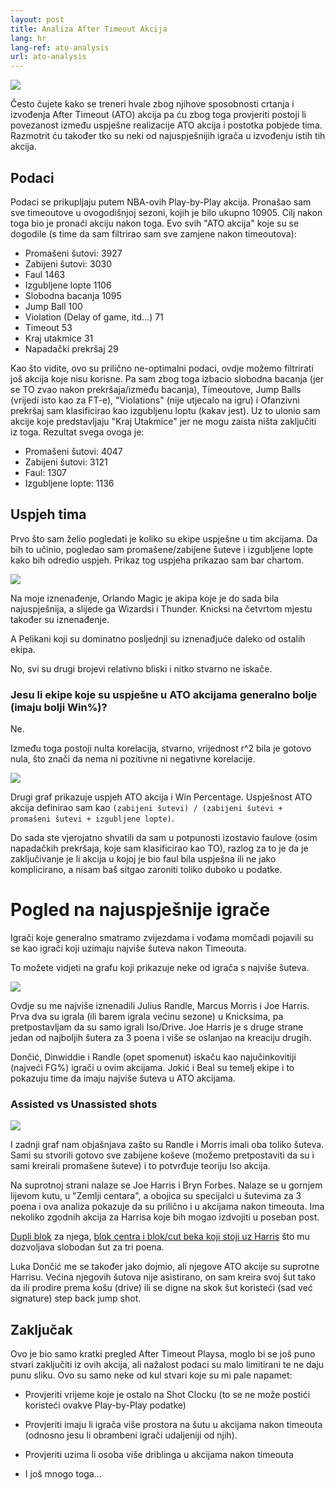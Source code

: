 ```yaml
---
layout: post
title: Analiza After Timeout Akcija
lang: hr
lang-ref: ato-analysis
url: ato-analysis
---
```


![](/assets/ato_analysis/drawing_play.png)

Često čujete kako se treneri hvale zbog njihove sposobnosti crtanja i izvođenja After Timeout (ATO) akcija pa ću zbog toga provjeriti postoji li povezanost između uspješne realizacije ATO akcija i postotka pobjede tima. Razmotrit ću također tko su neki od najuspješnijih igrača u izvođenju istih tih akcija.

<!--more-->

## Podaci

Podaci se prikupljaju putem NBA-ovih Play-by-Play akcija. Pronašao sam sve timeoutove u ovogodišnjoj sezoni, kojih je bilo ukupno 10905. Cilj nakon toga bio je pronaći akciju nakon toga. Evo svih "ATO akcija" koje su se dogodile (s time da sam filtrirao sam sve zamjene nakon timeoutova):

* Promašeni šutovi: 3927
* Zabijeni šutovi: 3030
* Faul 1463
* Izgubljene lopte 1106
* Slobodna bacanja 1095
* Jump Ball 100
* Violation (Delay of game, itd...) 71
* Timeout 53
* Kraj utakmice 31
* Napadački prekršaj 29

Kao što vidite, ovo su prilično ne-optimalni podaci, ovdje možemo filtrirati još akcija koje nisu korisne. Pa sam zbog toga izbacio slobodna bacanja (jer se TO zvao nakon prekršaja/između bacanja), Timeoutove, Jump Balls (vrijedi isto kao za FT-e), "Violations" (nije utjecalo na igru) i Ofanzivni prekršaj sam klasificirao kao izgubljenu loptu (kakav jest). Uz to ulonio sam akcije koje predstavljaju "Kraj Utakmice" jer ne mogu zaista ništa zaključiti iz toga. Rezultat svega ovoga je:

* Promašeni šutovi: 4047
* Zabijeni šutovi: 3121
* Faul: 1307
* Izgubljene lopte: 1136

## Uspjeh tima

Prvo što sam želio pogledati je koliko su ekipe uspješne u tim akcijama. Da bih to učinio, pogledao sam promašene/zabijene šuteve i izgubljene lopte kako bih odredio uspjeh. Prikaz tog uspjeha prikazao sam bar chartom.

![](/assets/ato_analysis/after_timeout_1.png)

Na moje iznenađenje, Orlando Magic je akipa koje je do sada bila najuspješnija, a slijede ga Wizardsi i Thunder. Knicksi na četvrtom mjestu također su iznenađenje.

A Pelikani koji su dominatno posljednji su iznenađjuće daleko od ostalih ekipa.

No, svi su drugi brojevi relativno bliski i nitko stvarno ne iskače.

### Jesu li ekipe koje su uspješne u ATO akcijama generalno bolje (imaju bolji Win%)?

Ne.

Između toga postoji nulta korelacija, stvarno, vrijednost r^2 bila je gotovo nula, što znači da nema ni pozitivne ni negativne korelacije.

![](/assets/ato_analysis/ato_connection.png)

Drugi graf prikazuje uspjeh ATO akcija i Win Percentage. Uspješnost ATO akcija definirao sam kao `(zabijeni šutevi) / (zabijeni šutevi + promašeni šutevi + izgubljene lopte)`.

Do sada ste vjerojatno shvatili da sam u potpunosti izostavio faulove (osim napadačkih prekršaja, koje sam klasificirao kao TO), razlog za to je da je  zaključivanje je li akcija u kojoj je bio faul bila uspješna ili ne jako komplicirano, a nisam baš sitgao zaroniti toliko duboko u podatke.

# Pogled na najuspješnije igrače

Igrači koje generalno smatramo zvijezdama i vođama momčadi pojavili su se kao igrači koji uzimaju najviše šuteva nakon Timeouta.

To možete vidjeti na grafu koji prikazuje neke od igrača s najviše šuteva.

![](/assets/ato_analysis/most_shots_ato.png)

Ovdje su me najviše iznenadili Julius Randle, Marcus Morris i Joe Harris. Prva dva su igrala (ili barem igrala većinu sezone) u Knicksima, pa pretpostavljam da su samo igrali Iso/Drive. Joe Harris je s druge strane jedan od najboljih šutera za 3 poena i više se oslanjao na kreaciju drugih.

Dončić, Dinwiddie i Randle (opet spomenut) iskaču kao najučinkovitiji (najveći FG%) igrači u ovim akcijama. Jokić i Beal su temelj ekipe i to pokazuju time da imaju najviše šuteva u ATO akcijama.

### Assisted vs Unassisted shots

![](/assets/ato_analysis/unassisted_assisted_ato.png)

I zadnji graf nam objašnjava zašto su Randle i Morris imali oba toliko šuteva. Sami su stvorili gotovo sve zabijene koševe (možemo pretpostaviti da su i sami kreirali promašene šuteve) i to potvrđuje teoriju Iso akcija.

Na suprotnoj strani nalaze se Joe Harris i Bryn Forbes. Nalaze se u gornjem lijevom kutu, u "Zemlji centara", a obojica su specijalci u šutevima za 3 poena i ova analiza pokazuje da su prilično i u akcijama nakon timeouta. Ima nekoliko zgodnih akcija za Harrisa koje bih mogao izdvojiti u poseban post.

[Dupli blok](https://videos.nba.com/nba/pbp/media/2020/01/14/0021900599/499/38f6f5d8-4ecf-fabc-7fa6-f2d589aa3e60_1280x720.mp4) za njega, [blok centra i blok/cut beka koji stoji uz Harris](https://videos.nba.com/nba/pbp/media/2019/10/30/0021900059/252/ec71bc32-d34a-38b4-3fa2-2e87c6d4024e_1280x720.mp4) što mu dozvoljava slobodan šut za tri poena.

Luka Dončić me se također jako dojmio, ali njegove ATO akcije su suprotne Harrisu. Većina njegovih šutova nije asistirano, on sam kreira svoj šut tako da ili prodire prema košu (drive) ili se digne na skok šut koristeći (sad već signature) step back jump shot.


## Zaključak

Ovo je bio samo kratki pregled After Timeout Playsa, moglo bi se još puno stvari zaključiti iz ovih akcija, ali nažalost podaci su malo limitirani te ne daju punu sliku. Ovo su samo neke od kul stvari koje su mi pale napamet:

* Provjeriti vrijeme koje je ostalo na Shot Clocku (to se ne može postići koristeći ovakve Play-by-Play podatke)

* Provjeriti imaju li igrača više prostora na šutu u akcijama nakon timeouta (odnosno jesu li obrambeni igrači udaljeniji od njih).

* Provjeriti uzima li osoba više driblinga u akcijama nakon timeouta

* I još mnogo toga...

